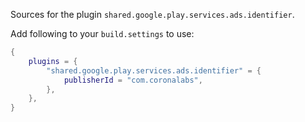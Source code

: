 Sources for the plugin `shared.google.play.services.ads.identifier`.

Add following to your `build.settings` to use:
```lua
{
    plugins = {
        "shared.google.play.services.ads.identifier" = {
            publisherId = "com.coronalabs",
        },
    },
}
```
